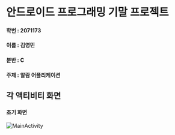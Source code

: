 # 안드로이드 프로그래밍 기말 프로젝트

#### 학번 : 2071173

#### 이름 : 김영민

#### 분반 : C

#### 주제 : 알람 어플리케이션



## 각 액티비티 화면

#### 초기 화면
![MainActivity](https://github.com/friedkimbap/androidfinal/assets/89963027/98482ab9-e8b0-401a-9151-d9b4f31aeabd)
